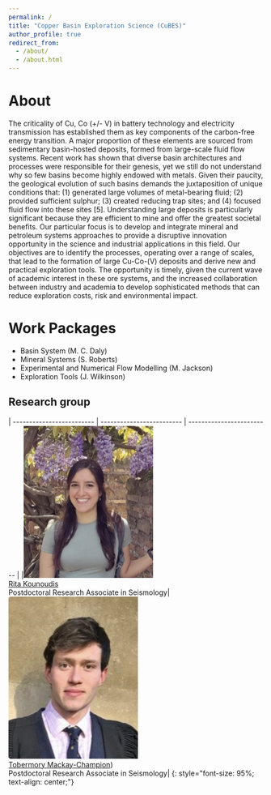 ```yaml
---
permalink: /
title: "Copper Basin Exploration Science (CuBES)"
author_profile: true
redirect_from: 
  - /about/
  - /about.html
---
```


About
======
The criticality of Cu, Co (+/- V) in battery technology and electricity transmission has established them as key components of the carbon-free energy transition. A major proportion of these elements are sourced from sedimentary basin-hosted deposits, formed from large-scale fluid flow systems. Recent work has shown that diverse basin architectures and processes were responsible for their genesis, yet we still do not understand why so few basins become highly endowed with metals. Given their paucity, the geological evolution of such basins demands the juxtaposition of unique conditions that: (1) generated large volumes of metal-bearing fluid; (2) provided sufficient sulphur; (3) created reducing trap sites; and (4) focused fluid flow into these sites [5]. Understanding large deposits is particularly significant because they are efficient to mine and offer the greatest societal benefits.
Our particular focus is to develop and integrate mineral and petroleum systems approaches to provide a disruptive innovation opportunity in the science and industrial applications in this field. Our objectives are to identify the processes, operating over a range of scales, that lead to the formation of large Cu-Co-(V) deposits and derive new and practical exploration tools. The opportunity is timely, given the current wave of academic interest in these ore systems, and the increased collaboration between industry and academia to develop sophisticated methods that can reduce exploration costs, risk and environmental impact.


Work Packages
======
- Basin System (M. C. Daly)
- Mineral Systems (S. Roberts)
- Experimental and Numerical Flow Modelling (M. Jackson)
- Exploration Tools (J. Wilkinson)

## Research group
| ------------------------- | ------------------------- | ------------------------- |
|<img width="256" src="images/profiles/ritaK.png"><br>[Rita Kounoudis](https://rita-seismo.github.io)<br>Postdoctoral Research Associate in Seismology|<img width="256" src="images/profiles/tmc.png"><br>[Tobermory Mackay-Champion](https://tmackay-champion.github.io))<br>Postdoctoral Research Associate in Seismology|
{: style="font-size: 95%; text-align: center;"}
